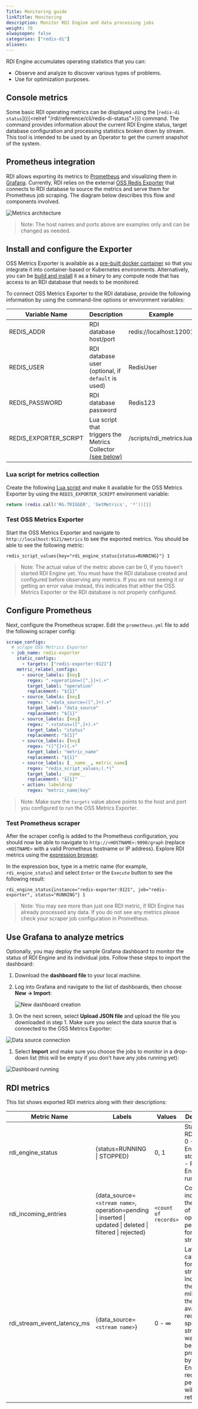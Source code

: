 ```yaml
---
Title: Monitoring guide
linkTitle: Monitoring
description: Monitor RDI Engine and data processing jobs
weight: 70
alwaysopen: false
categories: ["redis-di"]
aliases: 
---
```


RDI Engine accumulates operating statistics that you can: 

* Observe and analyze to discover various types of problems.
* Use for optimization purposes.

## Console metrics

Some basic RDI operating metrics can be displayed using the [`redis-di status`]({{<relref "/rdi/reference/cli/redis-di-status">}}) command. The command provides information about the current RDI Engine status, target database configuration and processing statistics broken down by stream. This tool is intended to be used by an Operator to get the current snapshot of the system.

## Prometheus integration

RDI allows exporting its metrics to [Prometheus](https://prometheus.io/) and visualizing them in [Grafana](https://grafana.com/). Currently, RDI relies on the external [OSS Redis Exporter](https://github.com/oliver006/redis_exporter) that connects to RDI database to source the metrics and serve them for Prometheus job scraping. The diagram below describes this flow and components involved.

![Metrics architecture](/images/rdi/monitoring-architecture.png)

> Note: The host names and ports above are examples only and can be changed as needed.

## Install and configure the Exporter

OSS Metrics Exporter is available as a [pre-built docker container](https://hub.docker.com/r/oliver006/redis_exporter) so that you integrate it into container-based or Kubernetes environments. Alternatively, you can be [build and install](https://hub.docker.com/r/oliver006/redis_exporter) it as a binary to any compute node that has access to an RDI database that needs to be monitored.

To connect OSS Metrics Exporter to the RDI database, provide the following information by using the command-line options or environment variables:

| Variable Name         | Description                                                                                      | Example                  |
| --------------------- | ------------------------------------------------------------------------------------------------ | ------------------------ |
| REDIS_ADDR            | RDI database host/port                                                                           | redis://localhost:12001  |
| REDIS_USER            | RDI database user (optional, if `default` is used)                                               | RedisUser                |
| REDIS_PASSWORD        | RDI database password                                                                            | Redis123                 |
| REDIS_EXPORTER_SCRIPT | Lua script that triggers the Metrics Collector [(see below)](#lua-script-for-metrics-collection) | /scripts/rdi_metrics.lua |

### Lua script for metrics collection

Create the following [Lua script](https://redis.io/docs/manual/programmability/eval-intro/) and make it available for the OSS Metrics Exporter by using the `REDIS_EXPORTER_SCRIPT` environment variable:

```lua
return (redis.call('RG.TRIGGER', 'GetMetrics', '*'))[1]
```

### Test OSS Metrics Exporter

Start the OSS Metrics Exporter and navigate to `http://localhost:9121/metrics` to see the exported metrics. You should be able to see the following metric:

```
redis_script_values{key="rdi_engine_status{status=RUNNING}"} 1
```

> Note: The actual value of the metric above can be 0, if you haven't started RDI Engine yet. You must have the RDI database created and configured before observing any metrics. If you are not seeing it or getting an error value instead, this indicates that either the OSS Metrics Exporter or the RDI database is not properly configured.

## Configure Prometheus

Next, configure the Prometheus scraper. Edit the `prometheus.yml` file to add the following scraper config:

```yaml
scrape_configs:
  # scrape OSS Metrics Exporter
  - job_name: redis-exporter
    static_configs:
      - targets: ["redis-exporter:9121"]
    metric_relabel_configs:
      - source_labels: [key]
        regex: ".+operation=([^,}]+).+"
        target_label: "operation"
        replacement: "${1}"
      - source_labels: [key]
        regex: ".+data_source=([^,]+).+"
        target_label: "data_source"
        replacement: "${1}"
      - source_labels: [key]
        regex: ".+status=([^,]+).+"
        target_label: "status"
        replacement: "${1}"
      - source_labels: [key]
        regex: "([^{]+){.+"
        target_label: "metric_name"
        replacement: "${1}"
      - source_labels: [__name__, metric_name]
        regex: "redis_script_values;(.*)"
        target_label: __name__
        replacement: "${1}"
      - action: labeldrop
        regex: "metric_name|key"
```

> Note: Make sure the `targets` value above points to the host and port you configured to run the OSS Metrics Exporter.

### Test Prometheus scraper

After the scraper config is added to the Prometheus configuration, you should now be able to navigate to `http://<HOSTNAME>:9090/graph` (replace `<HOSTNAME>` with a valid Prometheus hostname or IP address). 
Explore RDI metrics using the [expression browser](https://prometheus.io/docs/visualization/browser/). 

In the expression box, type in a metric name (for example, `rdi_engine_status`) and select `Enter` or the `Execute` button to see the following result:

```
rdi_engine_status{instance="redis-exporter:9121", job="redis-exporter", status="RUNNING"} 1
```

> Note: You may see more than just one RDI metric, if RDI Engine has already processed any data. If you do not see any metrics please check your scraper job configuration in Prometheus.

## Use Grafana to analyze metrics

Optionally, you may deploy the sample Grafana dashboard to monitor the status of RDI Engine and its individual jobs. Follow these steps to import the dashboard:

1. Download the **dashboard file** to your local machine.

1. Log into Grafana and navigate to the list of dashboards, then choose **New -> Import**:

    ![New dashboard creation](/images/rdi/monitoring-grafana-new-dash.png)

1. On the next screen, select **Upload JSON file** and upload the file you downloaded in step 1. Make sure you select the data source that is connected to the OSS Metrics Exporter:

![Data source connection](/images/rdi/monitoring-grafana-dash-configure.png)

1. Select **Import** and make sure you choose the jobs to monitor in a drop-down list (this will be empty if you don't have any jobs running yet):

![Dashboard running](/images/rdi/monitoring-grafana-dash-running.png)

## RDI metrics

This list shows exported RDI metrics along with their descriptions:

| Metric Name                 | Labels                                                                                                     | Values               | Description                                                                                                                                                                                                        |
| --------------------------- | ---------------------------------------------------------------------------------------------------------- | -------------------- | ------------------------------------------------------------------------------------------------------------------------------------------------------------------------------------------------------------------ |
| rdi_engine_status           | {status=RUNNING \| STOPPED}                                                                                | 0, 1                 | Status of RDI Engine. 0 - RDI Engine is stopped, 1 - RDI Engine is running.                                                                                                                                        |
| rdi_incoming_entries        | {data_source=`<stream name>`, operation=pending \| inserted \| updated \| deleted \| filtered \| rejected} | `<count of records>` | Counters, indicating the number of operations performed for each stream.                                                                                                                                           |
| rdi_stream_event_latency_ms | {data_source=`<stream name>`}                                                                              | 0 - &infin;          | Latency calculated for each stream. Indicates the time in milliseconds the first available record has spent in the stream waiting to be processed by RDI Engine. If no records pending it will always return zero. |
